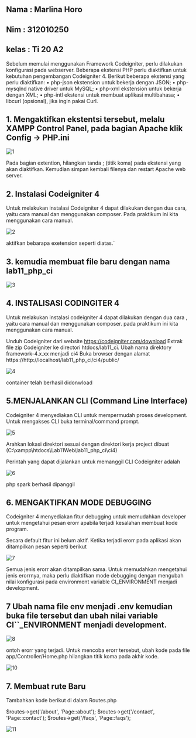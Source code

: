 ## Nama     : Marlina Horo
## Nim      : 312010250
## kelas    : Ti 20 A2

Sebelum memulai menggunakan Framework Codeigniter, perlu dilakukan konfigurasi pada webserver. Beberapa ekstensi PHP perlu diaktifkan untuk kebutuhan pengembangan Codeigniter 4. Berikut beberapa ekstensi yang perlu diaktifkan: • php-json ekstension untuk bekerja dengan JSON; • php-mysqlnd native driver untuk MySQL; • php-xml ekstension untuk bekerja dengan XML; • php-intl ekstensi untuk membuat aplikasi multibahasa; • libcurl (opsional), jika ingin pakai Curl.

## 1. Mengaktifkan ekstentsi tersebut, melalu XAMPP Control Panel, pada bagian Apache klik Config -> PHP.ini

![1](img/1.png)

Pada bagian extention, hilangkan tanda ; (titik koma) pada ekstensi yang akan diaktifkan. Kemudian simpan kembali filenya dan restart Apache web server.

## 2. Instalasi Codeigniter 4

Untuk melakukan instalasi Codeigniter 4 dapat dilakukan dengan dua cara, yaitu cara manual dan menggunakan composer. Pada praktikum ini kita menggunakan cara manual.

![2](img/2.png)

aktifkan bebarapa exetension seperti diatas.`

## 3. kemudia membuat file baru dengan nama lab11_php_ci

![3](img/3.png)

## 4. INSTALISASI CODINGITER 4

Untuk melakukan instalasi codeigniter 4 dapat dilakukan dengan dua cara , yaitu cara manual dan menggunakan composer. pada praktikum ini kita menggunakan cara manual.

Unduh Codeigniter dari website https://codeigniter.com/download Extrak file zip Codeigniter ke directori htdocs/lab11_ci. Ubah nama direktory framework-4.x.xx menjadi ci4 Buka browser dengan alamat
https://http://localhost/lab11_php_ci/ci4/public/

![4](img/4.png)

container telah berhasil didonwload

## 5.MENJALANKAN CLI (Command Line Interface)

Codeigniter 4 menyediakan CLI untuk mempermudah proses development. Untuk mengakses CLI buka terminal/command prompt.


![5](img/5.png)

Arahkan lokasi direktori sesuai dengan direktori kerja project dibuat (C:\xampp\htdocs\Lab11Web\lab11_php_ci\ci4)

Perintah yang dapat dijalankan untuk memanggil CLI Codeigniter adalah

![6](img/6.png)

php spark berhasil dipanggil


## 6. MENGAKTIFKAN MODE DEBUGGING

Codeigniter 4 menyediakan fitur debugging untuk memudahkan developer untuk mengetahui pesan erorr apabila terjadi kesalahan membuat kode program.

Secara default fitur ini belum aktif. Ketika terjadi erorr pada aplikasi akan ditampilkan pesan seperti berikut

![7](img/7.png)

Semua jenis erorr akan ditampilkan sama. Untuk memudahkan mengetahui jenis erorrnya, maka perlu diaktifkan mode debugging dengan mengubah nilai konfigurasi pada environment variable CI_ENVIRONMENT menjadi development.

## 7 Ubah nama file env menjadi .env kemudian buka file tersebut dan ubah nilai variable CI``_ENVIRONMENT menjadi development.

![8](img/8.png)




ontoh erorr yang terjadi. Untuk mencoba erorr tersebut, ubah kode pada file app/Controller/Home.php hilangkan titik koma pada akhir kode.

![10](img/10.png)


## 7. Membuat rute Baru

Tambahkan kode berikut di dalam Routes.php

$routes->get('/about', 'Page::about');
$routes->get('/contact', 'Page::contact');
$routes->get('/faqs', 'Page::faqs');

![11](img/11.png)




